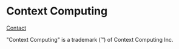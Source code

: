 # Context Computing

[Contact](contact)

"Context Computing" is a trademark (™) of Context Computing Inc.
